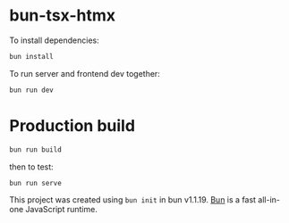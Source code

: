 # bun-tsx-htmx

To install dependencies:

```bash
bun install
```

To run server and frontend dev together:

```bash
bun run dev
```

# Production build

```bash
bun run build
```
then to test:
```bash
bun run serve
```

This project was created using `bun init` in bun v1.1.19. [Bun](https://bun.sh) is a fast all-in-one JavaScript runtime.
